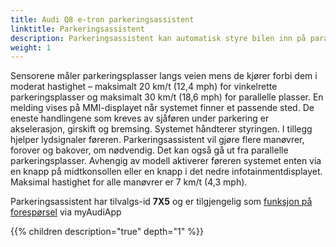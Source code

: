 ```yaml
---
title: Audi Q8 e-tron parkeringsassistent
linktitle: Parkeringsassistent
description: Parkeringsassistent kan automatisk styre bilen inn på parallelle eller vinkelrette parkeringsplasser. Den bruker ultralydsensorer plassert i støtfangerne foran og bak og på sidene. Føreren trenger bare å akselerere, bremse og skifte gir.
weight: 1
---
```


Sensorene måler parkeringsplasser langs veien mens de kjører forbi dem i moderat hastighet – maksimalt 20 km/t (12,4 mph) for vinkelrette parkeringsplasser og maksimalt 30 km/t (18,6 mph) for parallelle plasser. En melding vises på MMI-displayet når systemet finner et passende sted. De eneste handlingene som kreves av sjåføren under parkering er akselerasjon, girskift og bremsing. Systemet håndterer styringen. I tillegg hjelper lydsignaler føreren. Parkeringsassistent vil gjøre flere manøvrer, forover og bakover, om nødvendig. Det kan også gå ut fra parallelle parkeringsplasser. Avhengig av modell aktiverer føreren systemet enten via en knapp på midtkonsollen eller en knapp i det nedre infotainmentdisplayet. Maksimal hastighet for alle manøvrer er 7 km/t (4,3 mph).

Parkeringsassistent har tilvalgs-id **7X5** og er tilgjengelig som [funksjon på forespørsel](../../fod) via myAudiApp

{{% children description="true" depth="1" %}}
